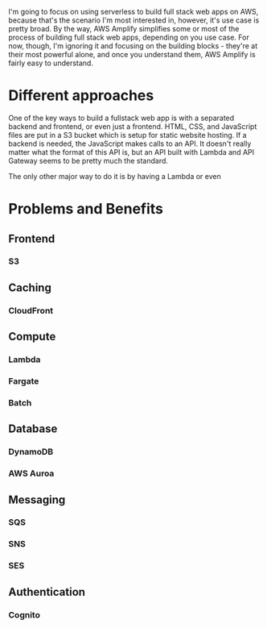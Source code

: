 I'm going to focus on using serverless to build full stack web apps on AWS, because that's the scenario I'm most interested in, however, it's use case is pretty broad. By the way, AWS Amplify simplifies some or most of the process of building full stack web apps, depending on you use case. For now, though, I'm ignoring it and focusing on the building blocks - they're at their most powerful alone, and once you understand them, AWS Amplify is fairly easy to understand.

# Different approaches
One of the key ways to build a fullstack web app is with a separated backend and frontend, or even just a frontend. HTML, CSS, and JavaScript files are put in a S3 bucket which is setup for static website hosting. If a backend is needed, the JavaScript makes calls to an API. It doesn't really matter what the format of this API is, but an API built with Lambda and API Gateway seems to be pretty much the standard.

The only other major way to do it is by having a Lambda or even

# Problems and Benefits




## Frontend
### S3
## Caching
### CloudFront
## Compute
### Lambda
### Fargate
### Batch
## Database
### DynamoDB
### AWS Auroa
## Messaging
### SQS
### SNS
### SES
## Authentication
### Cognito